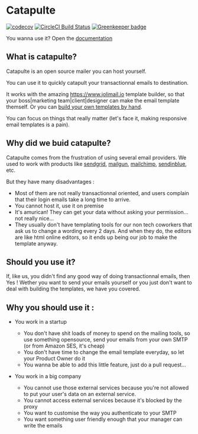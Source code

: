 # Catapulte

[![codecov](https://codecov.io/gh/jdrouet/catapulte/branch/master/graph/badge.svg)](https://codecov.io/gh/jdrouet/catapulte)
[![CircleCI Build Status](https://circleci.com/gh/jdrouet/catapulte.svg?style=shield)](https://circleci.com/gh/jdrouet/catapulte)
[![Greenkeeper badge](https://badges.greenkeeper.io/jdrouet/catapulte.svg)](https://greenkeeper.io/)

You wanna use it? Open the [documentation](doc/index.md)

## What is catapulte?
Catapulte is an open source mailer you can host yourself.

You can use it to quickly catapult your transactionnal emails to destination.

It works with the amazing https://www.jolimail.io template builder, so that your boss|marketing team|client|designer can make the email template themself. Or you can [build your own templates by hand](./doc/local-template.md).

You can focus on things that really matter (let's face it, making responsive email templates is a pain).

## Why did we buid catapulte?

Catapulte comes from the frustration of using several email providers.
We used to work with products like [sendgrid](https://sendgrid.com/),
[mailgun](https://www.mailgun.com/), [mailchimp](https://mailchimp.com/), [sendinblue](https://www.sendinblue.com/), etc.

But they have many disadvantages :

- Most of them are not really transactionnal oriented, and users complain that their login emails take a long time to arrive.
- You cannot host it, use it on premise
- It's amurican! They can get your data without asking your permission... not really nice...
- They usually don't have templating tools for our non tech coworkers that ask us to change a wording every 2 days.
  And when they do, the editors are like html online editors, so it ends up being our job to make the template anyway.

## Should you use it?

If, like us, you didn't find any good way of doing transactionnal emails, then Yes !
Wether you want to send your emails yourself or you just don't want to deal with building the templates, we have you covered.

## Why you should use it :

- You work in a startup
  - You don't have shit loads of money to spend on the mailing tools, so use something opensource, send your emails from your own SMTP (or from Amazon SES, it's cheap)
  - You don't have time to change the email template everyday, so let your Product Owner do it
  - You wanna be able to add this little feature, just do a pull request...

- You work in a big company
  - You cannot use those external services because you're not allowed to put your user's data on an external service.
  - You cannot access external services because it's blocked by the proxy
  - You want to customise the way you authenticate to your SMTP
  - You want something user friendly enough that your manager can write the emails
